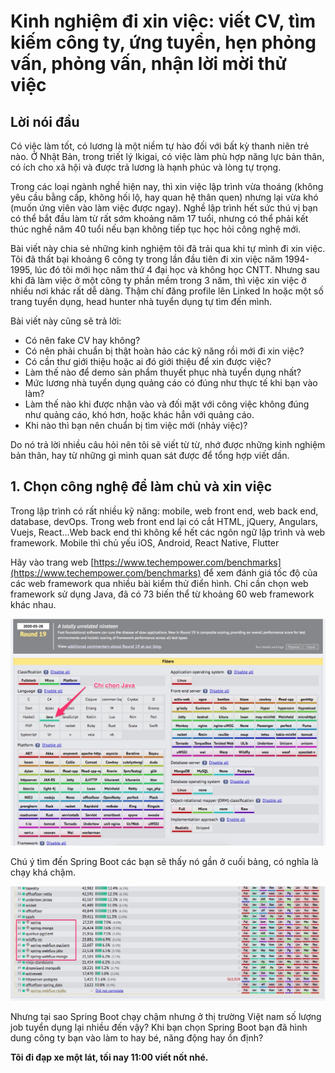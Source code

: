 # Kinh nghiệm đi xin việc: viết CV, tìm kiếm công ty, ứng tuyển, hẹn phỏng vấn, phỏng vấn, nhận lời mời thử việc


## Lời nói đầu
Có việc làm tốt, có lương là một niềm tự hào đối với bất kỳ thanh niên trẻ nào. Ở Nhật Bản, trong triết lý Ikigai, có việc làm phù hợp năng lực bản thân, có ích cho xã hội và được trả lương là hạnh phúc và lòng tự trọng.

Trong các loại ngành nghề hiện nay, thì xin việc lập trình vừa thoáng (không yêu cầu bằng cấp, không hối lộ, hay quan hệ thân quen) nhưng lại vừa khó (muốn ứng viên vào làm việc được ngay). Nghề lập trình hết sức thú vị bạn có thể bắt đầu làm từ rất sớm khoảng năm 17 tuổi, nhưng có thể phải kết thúc nghề năm 40 tuổi nếu bạn không tiếp tục học hỏi công nghệ mới.

Bài viết này chia sẻ những kinh nghiệm tôi đã trải qua khi tự mình đi xin việc. Tôi đã thất bại khoảng 6 công ty trong lần đầu tiên đi xin việc năm 1994-1995, lúc đó tôi mới học năm thứ 4 đại học và không học CNTT. Nhưng sau khi đã làm việc ở một công ty phần mềm trong 3 năm, thì việc xin việc ở nhiều nơi khác rất dễ dàng. Thậm chí đăng profile lên Linked In hoặc một số trang tuyển dụng, head hunter nhà tuyển dụng tự tìm đến mình.

Bài viết này cũng sẽ trả lời:
- Có nên fake CV hay không?
- Có nên phải chuẩn bị thật hoàn hảo các kỹ năng rồi mới đi xin việc? 
- Có cần thư giới thiệu hoặc ai đó giới thiệu để xin được việc?
- Làm thế nào để demo sản phẩm thuyết phục nhà tuyển dụng nhất? 
- Mức lương nhà tuyển dụng quảng cáo có đúng như thực tế khi bạn vào làm?
- Làm thế nào khi được nhận vào và đối mặt với công việc không đúng như quảng cáo, khó hơn, hoặc khác hẳn với quảng cáo.
- Khi nào thì bạn nên chuẩn bị tìm việc mới (nhảy việc)?

Do nó trả lời nhiều câu hỏi nên tôi sẽ viết từ từ, nhớ được những kinh nghiệm bản thân, hay từ những gì mình quan sát được để tổng hợp viết dần.

## 1. Chọn công nghệ để làm chủ và xin việc

Trong lập trình có rất nhiều kỹ năng: mobile, web front end, web back end, database, devOps. Trong web front end lại có cắt HTML, jQuery, Angulars, Vuejs, React...Web back end thì không kể hết các ngôn ngữ lập trình và web framework. Mobile thì chủ yếu iOS, Android, React Native, Flutter

Hãy vào trang web [https://www.techempower.com/benchmarks](https://www.techempower.com/benchmarks) để xem đánh giá tốc độ của các web framework qua nhiều bài kiểm thử điển hình.
Chỉ cần chọn web framework sử dụng Java, đã có 73 biến thể từ khoảng 60 web framework khác nhau.

![](images/techempower.jpg)

Chú ý tìm đến Spring Boot các bạn sẽ thấy nó gần ở cuối bảng, có nghĩa là chạy khá chậm.

![](images/techempowerSpringBoot.jpg)

Nhưng tại sao Spring Boot chạy chậm nhưng ở thị trường Việt nam số lượng job tuyển dụng lại nhiều đến vậy? Khi bạn chọn Spring Boot bạn đã hình dung công ty bạn vào làm to hay bé, năng động hay ổn định?

**Tôi đi đạp xe một lát, tối nay 11:00 viết nốt nhé.**